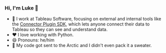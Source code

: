 ### Hi, I'm Luke 👋 

- 🔭 I work at Tableau Software, focusing on external and internal tools like the [Connector Plugin SDK](https://github.com/tableau/connector-plugin-sdk/), which lets anyone connect their data to Tableau so they can see and understand data.
- ❤️ I love working with Python.
- 😄 Pronouns: he/him
- 🥶 My code got sent to the Arctic and I didn't even pack it a sweater.
